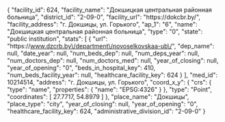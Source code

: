 {
    "facility_id": 624,
    "facility_name": "Докшицкая центральная районная больница",
    "district_id": "2-09-0",
    "facility_url": "https:\/\/dokcbr.by\/",
    "facility_address": "г. Докшицы, ул. Горького",
    "ap_1": "6",
    "name": "Докшицкая центральная районная больница",
    "type": "0",
    "state": "public institution",
    "stats": [
        {
            "url": "https:\/\/www.dzcrb.by\/department\/novoselkovskaa-ub\/",
            "dep_name": null,
            "date_year": null,
            "num_beds_dep": null,
            "num_deps_year": null,
            "num_doctors_dep": null,
            "num_doctors_med": null,
            "year_of_closing": null,
            "year_of_opening": "0",
            "beds_in_hospital_key": 410,
            "num_beds_facility_year": null,
            "healthcare_facility_key": 624
        }
    ],
    "med_id": 10214514,
    "address": "г. Докшицы, ул. Горького",
    "coord_x_y": {
        "crs": {
            "type": "name",
            "properties": {
                "name": "EPSG:4326"
            }
        },
        "type": "Point",
        "coordinates": [
            27.7717,
            54.8979
        ]
    },
    "place_name": "Докшицы",
    "place_type": "city",
    "year_of_closing": null,
    "year_of_opening": "0",
    "healthcare_facility_key": 624,
    "administrative_division_id": "2-09-0"
}
